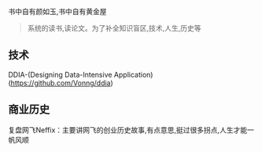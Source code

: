 书中自有颜如玉,书中自有黄金屋
> 系统的读书,读论文。为了补全知识盲区,技术,人生,历史等

## 技术
DDIA-(Designing Data-Intensive Application) (https://github.com/Vonng/ddia)


## 商业历史
复盘网飞Neffix：主要讲网飞的创业历史故事,有点意思,挺过很多拐点,人生才能一帆风顺
